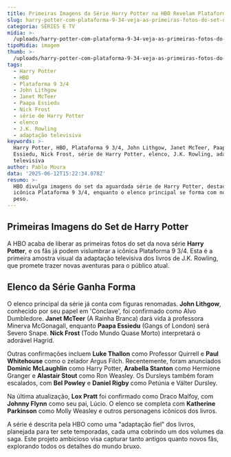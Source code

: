 ```yaml
---
title: Primeiras Imagens da Série Harry Potter na HBO Revelam Plataforma 9 3/4
slug: harry-potter-com-plataforma-9-34-veja-as-primeiras-fotos-do-set-da-srie
categoria: SÉRIES E TV
midia: >-
  /uploads/harry-potter-com-plataforma-9-34-veja-as-primeiras-fotos-do-set-da-srie-thumb.png
tipoMidia: imagem
thumb: >-
  /uploads/harry-potter-com-plataforma-9-34-veja-as-primeiras-fotos-do-set-da-srie-thumb.png
tags:
  - Harry Potter
  - HBO
  - Plataforma 9 3/4
  - John Lithgow
  - Janet McTeer
  - Paapa Essiedu
  - Nick Frost
  - série de Harry Potter
  - elenco
  - J.K. Rowling
  - adaptação televisiva
keywords: >-
  Harry Potter, HBO, Plataforma 9 3/4, John Lithgow, Janet McTeer, Paapa
  Essiedu, Nick Frost, série de Harry Potter, elenco, J.K. Rowling, adaptação
  televisiva
author: Pablo Moura
data: '2025-06-12T15:22:34.078Z'
resumo: >-
  HBO divulga imagens do set da aguardada série de Harry Potter, destacando a
  icônica Plataforma 9 3/4, enquanto o elenco principal se forma com nomes de
  peso.
---
```


## Primeiras Imagens do Set de Harry Potter

<blockquote class="twitter-tweet"><a href="https://twitter.com/user/status/1932466233149898923"></a></blockquote>

A HBO acaba de liberar as primeiras fotos do set da nova série **Harry Potter**, e os fãs já podem vislumbrar a icônica Plataforma 9 3/4. Esta é a primeira amostra visual da adaptação televisiva dos livros de J.K. Rowling, que promete trazer novas aventuras para o público atual.

<blockquote class="twitter-tweet"><a href="https://twitter.com/user/status/1932466744578171122"></a></blockquote>

## Elenco da Série Ganha Forma

O elenco principal da série já conta com figuras renomadas. **John Lithgow**, conhecido por seu papel em 'Conclave', foi confirmado como Alvo Dumbledore. **Janet McTeer** (A Rainha Branca) dará vida à professora Minerva McGonagall, enquanto **Paapa Essiedu** (Gangs of London) será Severo Snape. **Nick Frost** (Todo Mundo Quase Morto) interpretará o adorável Hagrid.

Outras confirmações incluem **Luke Thallon** como Professor Quirrell e **Paul Whitehouse** como o zelador Argus Filch. Recentemente, foram anunciados **Dominic McLaughlin** como Harry Potter, **Arabella Stanton** como Hermione Granger e **Alastair Stout** como Ron Weasley. Os Dursleys também foram escalados, com **Bel Powley** e **Daniel Rigby** como Petúnia e Válter Dursley.

Na última atualização, **Lox Pratt** foi confirmado como Draco Malfoy, com **Johnny Flynn** como seu pai, Lúcio. O elenco se completa com **Katherine Parkinson** como Molly Weasley e outros personagens icônicos dos livros.

A série é descrita pela HBO como uma "adaptação fiel" dos livros, planejada para ter sete temporadas, cada uma cobrindo um dos volumes da saga. Este projeto ambicioso visa capturar tanto antigos quanto novos fãs, explorando todos os detalhes do mundo bruxo.

